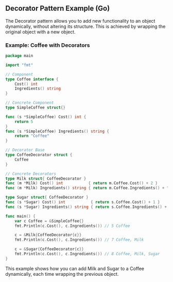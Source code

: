 ## Decorator Pattern Example (Go)

The Decorator pattern allows you to add new functionality to an object dynamically, without altering its structure. This is achieved by wrapping the original object with a new object.

### Example: Coffee with Decorators

```go
package main

import "fmt"

// Component
type Coffee interface {
    Cost() int
    Ingredients() string
}

// Concrete Component
type SimpleCoffee struct{}

func (s *SimpleCoffee) Cost() int {
    return 5
}
func (s *SimpleCoffee) Ingredients() string {
    return "Coffee"
}

// Decorator Base
type CoffeeDecorator struct {
    Coffee
}

// Concrete Decorators
type Milk struct{ CoffeeDecorator }
func (m *Milk) Cost() int           { return m.Coffee.Cost() + 2 }
func (m *Milk) Ingredients() string { return m.Coffee.Ingredients() + ", Milk" }

type Sugar struct{ CoffeeDecorator }
func (s *Sugar) Cost() int           { return s.Coffee.Cost() + 1 }
func (s *Sugar) Ingredients() string { return s.Coffee.Ingredients() + ", Sugar" }

func main() {
    var c Coffee = &SimpleCoffee{}
    fmt.Println(c.Cost(), c.Ingredients()) // 5 Coffee

    c = &Milk{CoffeeDecorator{c}}
    fmt.Println(c.Cost(), c.Ingredients()) // 7 Coffee, Milk

    c = &Sugar{CoffeeDecorator{c}}
    fmt.Println(c.Cost(), c.Ingredients()) // 8 Coffee, Milk, Sugar
}
```

This example shows how you can add Milk and Sugar to a Coffee dynamically, each time wrapping the previous object.